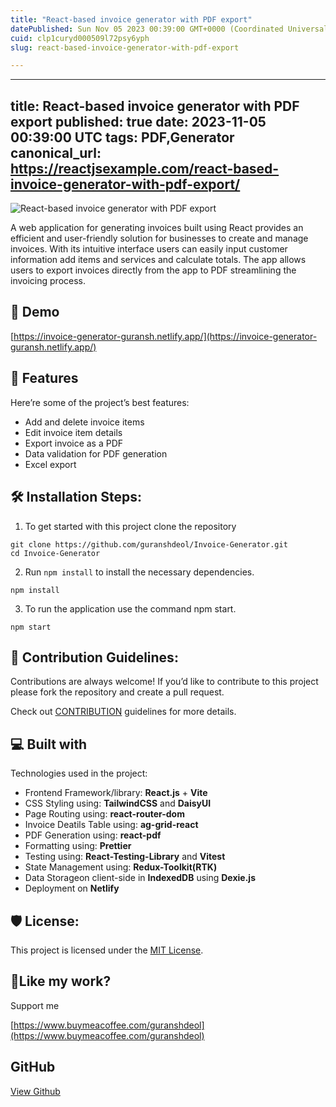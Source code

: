 ```yaml
---
title: "React-based invoice generator with PDF export"
datePublished: Sun Nov 05 2023 00:39:00 GMT+0000 (Coordinated Universal Time)
cuid: clp1curyd000509l72psy6yph
slug: react-based-invoice-generator-with-pdf-export

---
```


---
title: React-based invoice generator with PDF export
published: true
date: 2023-11-05 00:39:00 UTC
tags: PDF,Generator
canonical_url: https://reactjsexample.com/react-based-invoice-generator-with-pdf-export/
---

 ![React-based invoice generator with PDF export](https://cdn.hashnode.com/res/hashnode/image/upload/v1700149059199/747e20b3-4b50-4114-8cd4-f38c552b639d.jpeg)

A web application for generating invoices built using React provides an efficient and user-friendly solution for businesses to create and manage invoices. With its intuitive interface users can easily input customer information add items and services and calculate totals. The app allows users to export invoices directly from the app to PDF streamlining the invoicing process.

## 🚀 Demo

[https://invoice-generator-guransh.netlify.app/](https://invoice-generator-guransh.netlify.app/)

## 🧐 Features

Here’re some of the project’s best features:

- Add and delete invoice items
- Edit invoice item details
- Export invoice as a PDF
- Data validation for PDF generation
- Excel export

## 🛠️ Installation Steps:

1. To get started with this project clone the repository

```
git clone https://github.com/guranshdeol/Invoice-Generator.git
cd Invoice-Generator
```

2. Run `npm install` to install the necessary dependencies.

```
npm install

```

3. To run the application use the command npm start.

```
npm start

```

## 🍰 Contribution Guidelines:

Contributions are always welcome! If you’d like to contribute to this project please fork the repository and create a pull request.

Check out [CONTRIBUTION](https://github.com/guranshdeol/Invoice-Generator/blob/master/CONTRIBUTING.md) guidelines for more details.

## 💻 Built with

Technologies used in the project:

- Frontend Framework/library: **React.js** + **Vite**
- CSS Styling using: **TailwindCSS** and **DaisyUI**
- Page Routing using: **react-router-dom**
- Invoice Deatils Table using: **ag-grid-react**
- PDF Generation using: **react-pdf**
- Formatting using: **Prettier**
- Testing using: **React-Testing-Library** and **Vitest**
- State Management using: **Redux-Toolkit(RTK)**
- Data Storageon client-side in **IndexedDB** using **Dexie.js**
- Deployment on **Netlify**

## 🛡️ License:

This project is licensed under the [MIT License](https://opensource.org/licenses/MIT).

## 💖Like my work?

Support me

[https://www.buymeacoffee.com/guranshdeol](https://www.buymeacoffee.com/guranshdeol)

## GitHub

[View Github](https://github.com/guranshdeol/Invoice-Generator?ref=reactjsexample.com)